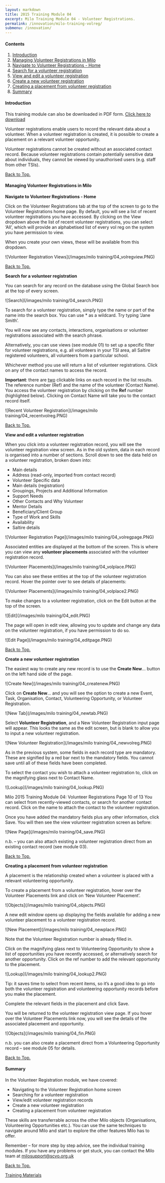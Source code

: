 ```yaml
---
layout: markdown
title: 2015 Training Module 04
excerpt: Milo Training Module 04 - Volunteer Registrations.
permalink: /innovation/milo-training-volreg/
submenu: /innovation/
---
```




#### Contents <a name="top"></a>

1. <a href="#intro">Introduction</a>
2. <a href="#manage">Managing Volunteer Registrations in Milo</a>
3. <a href="#nav">Navigate to Volunteer Registrations - Home</a>
4. <a href="#search">Search for a volunteer registration</a>
5. <a href="#editvol">View and edit a volunteer registration</a>
6. <a href="#newvol">Create a new volunteer registration</a>
7. <a href="#create">Creating a placement from volunteer registration</a>
8. <a href="#sum">Summary</a>


#### Introduction <a name="intro"></a>

This training module can also be downloaded in PDF form. <a href="/files/Milo 2015 Training Handbook 04 Volunteer Registrations 0515.pdf" download target="_blank">Click here to download</a>

Volunteer registrations enable users to record the relevant data about a volunteer. When a volunteer registration is created, it is possible to create a placement on a relevant volunteer opportunity.

Volunteer registrations cannot be created without an associated contact record. Because volunteer registrations contain potentially sensitive data about individuals, they cannot be viewed by unauthorised users (e.g. staff from other TSIs).


<a href="#top">Back to Top.</a>

#### Managing Volunteer Registrations in Milo <a name="manage"></a>

**Navigate to Volunteer Registrations - Home** <a name="nav"></a>

Click on the Volunteer Registrations tab at the top of the screen to go to the Volunteer Registrations home page. By default, you will see a list of recent volunteer registrations you have accessed. By clicking on the View dropdown above the list of recent volunteer registrations, you can select ‘All’, which will provide an alphabetised list of every vol reg on the system you have permission to view.

When you create your own views, these will be available from this dropdown.

![Volunteer Registration Views](/images/milo training/04_volregview.PNG)


<a href="#top">Back to Top.</a>

**Search for a volunteer registration** <a name="search"></a>

You can search for any record on the database using the Global Search box at the top of every screen.

![Search](/images/milo training/04_search.PNG)

To search for a volunteer registration, simply type the name or part of the name into the search box. You can use * as a wildcard. Try typing ‘Jane Smith’.

You will now see any contacts, interactions, organisations or volunteer registrations associated with the search phrase.

Alternatively, you can use views (see module 01) to set up a specific filter for volunteer registrations, e.g. all volunteers in your TSI area, all Saltire registered volunteers, all volunteers from a particular school.

Whichever method you use will return a list of volunteer registrations. Click on any of the contact names to access the record.

**Important**: there are <u>two</u> clickable links on each record in the list results. The reference number (Ref) and the name of the volunteer (Contact Name). You access the volunteer registration by clicking on the **Ref** number (highlighted below). Clicking on Contact Name will take you to the contact record itself.

![Recent Volunteer Registration](/images/milo training/04_recentvolreg.PNG)


<a href="#top">Back to Top.</a>

**View and edit a volunteer registration** <a name="editvol"></a>

When you click into a volunteer registration record, you will see the volunteer registration view screen. As in the old system, data in each record is organised into a number of sections. Scroll down to see the data held on a volunteer registration, broken down into:

* Main details
* Address (read-only, imported from contact record)
* Volunteer Specific data
* Main details (registration)
* Groupings, Projects and Additional Information
* Support Needs
* Other Contacts and Why Volunteer
* Mentor Details
* Beneficiary/Client Group
* Type of Work and Skills
* Availability
* Saltire details

![Volunteer Registration Page](/images/milo training/04_volregpage.PNG)

Associated entities are displayed at the bottom of the screen. This is where you can view any **volunteer placements** associated with the volunteer registration record.

![Volunteer Placements](/images/milo training/04_volplace.PNG)

You can also see these entities at the top of the volunteer registration record. Hover the pointer over to see details of placements:

![Volunteer Placements](/images/milo training/04_volplace2.PNG)

To make changes to a volunteer registration, click on the Edit button at the top of the screen.

![Edit](/images/milo training/04_edit.PNG)

The page will open in edit view, allowing you to update and change any data on the volunteer registration, if you have permission to do so.

![Edit Page](/images/milo training/04_editpage.PNG)


<a href="#top">Back to Top.</a>

**Create a new volunteer registration** <a name="newvol"></a>

The easiest way to create any new record is to use the **Create New**… button on the left hand side of the page.

![Create New](/images/milo training/04_createnew.PNG)

Click on **Create New**… and you will see the option to create a new Event, Task, Organisation, Contact, Volunteering Opportunity, or Volunteer Registration.

![New Tab](/images/milo training/04_newtab.PNG)

Select **Volunteer Registration**, and a New Volunteer Registration input page will appear. This looks the same as the edit screen, but is blank to allow you to input a new volunteer registration.

![New Volunteer Registration](/images/milo training/04_newvolreg.PNG)

As in the previous system, some fields in each record type are mandatory. These are signified by a red bar next to the mandatory fields. You cannot save until all of these fields have been completed.

To select the contact you wish to attach a volunteer registration to, click on the magnifying glass next to Contact Name.

![Lookup](/images/milo training/04_lookup.PNG)

Milo 2015 Training Module 04: Volunteer Registrations Page 10 of 13
You can select from recently-viewed contacts, or search for another contact record. Click on the name to attach the contact to the volunteer registration.

Once you have added the mandatory fields plus any other information, click Save. You will then see the view volunteer registration screen as before:

![New Page](/images/milo training/04_save.PNG)

n.b. – you can also attach existing a volunteer registration direct from an existing contact record (see module 03).


<a href="#top">Back to Top.</a>

**Creating a placement from volunteer registration** <a name="create"></a>

A placement is the relationship created when a volunteer is placed with a relevant volunteering opportunity.

To create a placement from a volunteer registration, hover over the Volunteer Placements link and click on ‘New Volunteer Placement’.

![Objects](/images/milo training/04_objects.PNG)

A new edit window opens up displaying the fields available for adding a new volunteer placement to a volunteer registration record.

![New Placement](/images/milo training/04_newplace.PNG)

Note that the Volunteer Registration number is already filled in.

Click on the magnifying glass next to Volunteering Opportunity to show a list of opportunities you have recently accessed, or alternatively search for another opportunity. Click on the ref number to add the relevant opportunity to the placement.

![Lookup](/images/milo training/04_lookup2.PNG)

Tip: it saves time to select from recent items, so it’s a good idea to go into both the volunteer registration and volunteering opportunity records before you make the placement.

Complete the relevant fields in the placement and click Save.

You will be returned to the volunteer registration view page. If you hover over the Volunteer Placements link now, you will see the details of the associated placement and opportunity.

![Objects](/images/milo training/04_fin.PNG)

n.b. you can also create a placement direct from a Volunteering Opportunity record – see module 05 for details.


<a href="#top">Back to Top.</a>

#### Summary <a name="sum"></a>

In the Volunteer Registration module, we have covered:

* Navigating to the Volunteer Registration home screen
* Searching for a volunteer registration
* View/edit volunteer registration records
* Create a new volunteer registration
* Creating a placement from volunteer registration

These skills are transferrable across the other Milo objects (Organisations, Volunteering Opportunities etc.). You can use the same techniques to navigate around Milo and start to explore the other features Milo has to offer.

Remember – for more step by step advice, see the individual training modules. If you have any problems or get stuck, you can contact the Milo team at [milosupport@scvo.org.uk](mailto:milosupport@scvo.org.uk)


<a href="#top">Back to Top.</a>

<a href="/innovation/milo-training/" class="btn btn-primary btn-lg">Training Materials</a>
